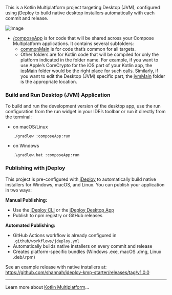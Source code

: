 This is a Kotlin Multiplatform project targeting Desktop (JVM), configured using jDeploy to build native desktop installers automatically with each commit and release.

![Image](https://github.com/user-attachments/assets/97153f2e-5f9c-49d9-8cb8-ef9349eae613)

* [/composeApp](./composeApp/src) is for code that will be shared across your Compose Multiplatform applications.
  It contains several subfolders:
  - [commonMain](./composeApp/src/commonMain/kotlin) is for code that’s common for all targets.
  - Other folders are for Kotlin code that will be compiled for only the platform indicated in the folder name.
    For example, if you want to use Apple’s CoreCrypto for the iOS part of your Kotlin app,
    the [iosMain](./composeApp/src/iosMain/kotlin) folder would be the right place for such calls.
    Similarly, if you want to edit the Desktop (JVM) specific part, the [jvmMain](./composeApp/src/jvmMain/kotlin)
    folder is the appropriate location.

### Build and Run Desktop (JVM) Application

To build and run the development version of the desktop app, use the run configuration from the run widget
in your IDE’s toolbar or run it directly from the terminal:
- on macOS/Linux
  ```shell
  ./gradlew :composeApp:run
  ```
- on Windows
  ```shell
  .\gradlew.bat :composeApp:run
  ```

### Publishing with jDeploy

This project is pre-configured with [jDeploy](https://www.jdeploy.com) to automatically build native installers for Windows, macOS, and Linux. You can publish your application in two ways:

**Manual Publishing:**
- Use the [jDeploy CLI](https://github.com/shannah/jdeploy) or the [jDeploy Desktop App](https://www.jdeploy.com/download)
- Publish to npm registry or GitHub releases

**Automated Publishing:**
- GitHub Actions workflow is already configured in `.github/workflows/jdeploy.yml`
- Automatically builds native installers on every commit and release
- Creates platform-specific bundles (Windows .exe, macOS .dmg, Linux .deb/.rpm)

See an example release with native installers at: https://github.com/shannah/jdeploy-kmp-starter/releases/tag/v1.0.0

---

Learn more about [Kotlin Multiplatform](https://www.jetbrains.com/help/kotlin-multiplatform-dev/get-started.html)…
